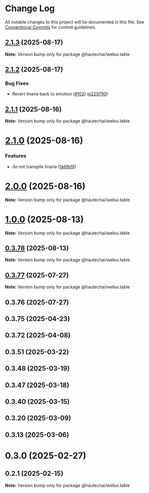 # Change Log

All notable changes to this project will be documented in this file.
See [Conventional Commits](https://conventionalcommits.org) for commit guidelines.

## [2.1.3](https://github.com/HautechAI/webui/compare/@hautechai/webui.table@2.1.2...@hautechai/webui.table@2.1.3) (2025-08-17)

**Note:** Version bump only for package @hautechai/webui.table

## [2.1.2](https://github.com/HautechAI/webui/compare/@hautechai/webui.table@2.1.1...@hautechai/webui.table@2.1.2) (2025-08-17)

### Bug Fixes

- Revert linaria back to emotion ([#102](https://github.com/HautechAI/webui/issues/102)) ([e229790](https://github.com/HautechAI/webui/commit/e229790dae8eba4b3037bbe41365e5a73ab7f6dc))

## [2.1.1](https://github.com/HautechAI/webui/compare/@hautechai/webui.table@2.1.0...@hautechai/webui.table@2.1.1) (2025-08-16)

**Note:** Version bump only for package @hautechai/webui.table

# [2.1.0](https://github.com/HautechAI/webui/compare/@hautechai/webui.table@1.0.0...@hautechai/webui.table@2.1.0) (2025-08-16)

### Features

- do not transpile linaria ([1a6fbf6](https://github.com/HautechAI/webui/commit/1a6fbf6353a0e5028040006b5045170cf83f1ba0))

# [2.0.0](https://github.com/HautechAI/webui/compare/@hautechai/webui.table@1.0.0...@hautechai/webui.table@2.0.0) (2025-08-16)

**Note:** Version bump only for package @hautechai/webui.table

# [1.0.0](https://github.com/HautechAI/webui/compare/@hautechai/webui.table@0.3.78...@hautechai/webui.table@1.0.0) (2025-08-13)

**Note:** Version bump only for package @hautechai/webui.table

## [0.3.78](https://github.com/HautechAI/webui/compare/@hautechai/webui.table@0.3.77...@hautechai/webui.table@0.3.78) (2025-08-13)

**Note:** Version bump only for package @hautechai/webui.table

## [0.3.77](https://github.com/HautechAI/webui/compare/@hautechai/webui.table@0.3.76...@hautechai/webui.table@0.3.77) (2025-07-27)

**Note:** Version bump only for package @hautechai/webui.table

## 0.3.76 (2025-07-27)

## 0.3.75 (2025-04-23)

## 0.3.72 (2025-04-08)

## 0.3.51 (2025-03-22)

## 0.3.48 (2025-03-19)

## 0.3.47 (2025-03-18)

## 0.3.40 (2025-03-15)

## 0.3.20 (2025-03-09)

## 0.3.13 (2025-03-06)

# 0.3.0 (2025-02-27)

## 0.2.1 (2025-02-15)

**Note:** Version bump only for package @hautechai/webui.table
